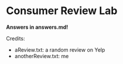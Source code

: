 # Consumer Review Lab
**Answers in answers.md!** 

Credits:
* aReview.txt: a random review on Yelp
* anotherReview.txt: me